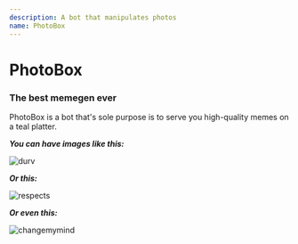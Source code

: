 ```yaml
---
description: A bot that manipulates photos
name: PhotoBox
---
```


# PhotoBox
### The best memegen ever
PhotoBox is a bot that's sole purpose is to serve you high-quality memes on a teal platter.

***You can have images like this:***

![durv](https://cdn.discordapp.com/attachments/132632676225122304/430201338253541377/durv.png)

***Or this:*** 

![respects](https://cdn.discordapp.com/attachments/132632676225122304/430201352883273729/respects.png)

***Or even this:*** 

![changemymind](https://cdn.discordapp.com/attachments/132632676225122304/430202005915697162/changemymind.png)
